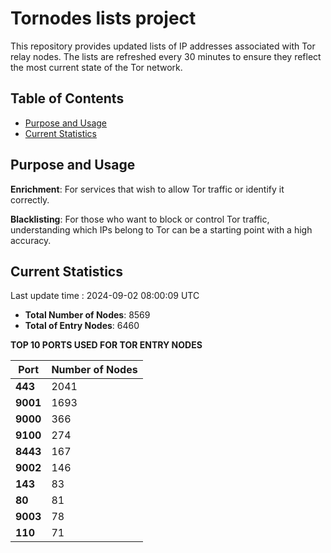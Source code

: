 # Tornodes lists project

This repository provides updated lists of IP addresses associated with Tor relay nodes. The lists are refreshed every 30 minutes to ensure they reflect the most current state of the Tor network.

## Table of Contents

- [Purpose and Usage](#purpose-and-usage)
- [Current Statistics](#current-statistics)


## Purpose and Usage

**Enrichment**: For services that wish to allow Tor traffic or identify it correctly.

**Blacklisting**: For those who want to block or control Tor traffic, understanding which IPs belong to Tor can be a starting point with a high accuracy.

## Current Statistics

Last update time : 2024-09-02 08:00:09 UTC

- **Total Number of Nodes**: 8569
- **Total of Entry Nodes**: 6460

**TOP 10 PORTS USED FOR TOR ENTRY NODES**

| **Port** | **Number of Nodes** |
|------|-----------------|
| **443**   | 2041  |
| **9001**   | 1693  |
| **9000**   | 366  |
| **9100**   | 274  |
| **8443**   | 167  |
| **9002**   | 146  |
| **143**   | 83  |
| **80**   | 81  |
| **9003**   | 78  |
| **110**   | 71  |

